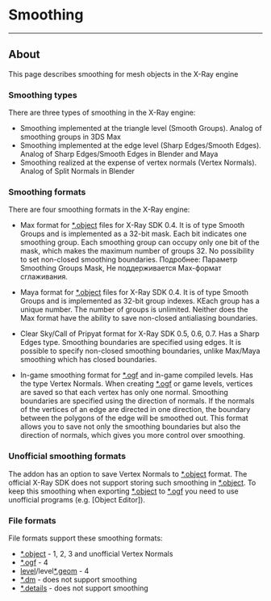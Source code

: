 # Smoothing

___

## About

This page describes smoothing for mesh objects in the X-Ray engine

### Smoothing types

There are three types of smoothing in the X-Ray engine:

- Smoothing implemented at the triangle level (Smooth Groups). Analog of smoothing groups in 3DS Max
- Smoothing implemented at the edge level (Sharp Edges/Smooth Edges). Analog of Sharp Edges/Smooth Edges in Blender and Maya
- Smoothing realized at the expense of vertex normals (Vertex Normals). Analog of Split Normals in Blender

### Smoothing formats

There are four smoothing formats in the X-Ray engine:

- Max format for [*.object](../main-folders-and-files/file-formats/models/object.md) files for X-Ray SDK 0.4. It is of type Smooth Groups and is implemented as a 32-bit mask. Each bit indicates one smoothing group. Each smoothing group can occupy only one bit of the mask, which makes the maximum number of groups 32. No possibility to set non-closed smoothing boundaries. Подробнее: Параметр Smoothing Groups Mask, Не поддерживается Max-формат сглаживания.

- Maya format for [*.object](../main-folders-and-files/file-formats/models/object.md) files for X-Ray SDK 0.4. It is of type Smooth Groups and is implemented as 32-bit group indexes. КEach group has a unique number. The number of groups is unlimited. Neither does the Max format have the ability to save non-closed antialiasing boundaries.

- Clear Sky/Call of Pripyat format for X-Ray SDK 0.5, 0.6, 0.7. Has a Sharp Edges type. Smoothing boundaries are specified using edges. It is possible to specify non-closed smoothing boundaries, unlike Max/Maya smoothing which has closed boundaries.

- In-game smoothing format for [*.ogf](../main-folders-and-files/file-formats/models/ogf.md) and in-game compiled levels. Has the type Vertex Normals. When creating [*.ogf](../main-folders-and-files/file-formats/models/ogf.md) or game levels, vertices are saved so that each vertex has only one normal. Smoothing boundaries are specified using the direction of normals. If the normals of the vertices of an edge are directed in one direction, the boundary between the polygons of the edge will be smoothed out. This format allows you to save not only the smoothing boundaries but also the direction of normals, which gives you more control over smoothing.

### Unofficial smoothing formats

The addon has an option to save Vertex Normals to [*.object](../main-folders-and-files/file-formats/models/object.md) format. The official X-Ray SDK does not support storing such smoothing in [*.object](../main-folders-and-files/file-formats/models/object.md). To keep this smoothing when exporting [*.object](../main-folders-and-files/file-formats/models/object.md) to [*.ogf](../main-folders-and-files/file-formats/models/ogf.md) you need to use unofficial programs (e.g. [Object Editor]).

### File formats

File formats support these smoothing formats:

- [*.object](../main-folders-and-files/file-formats/models/object.md) - 1, 2, 3 and unofficial Vertex Normals
- [*.ogf](../main-folders-and-files/file-formats/models/ogf.md) - 4
- [level](../main-folders-and-files/file-formats/game-levels/level.md)/level[*.geom](../main-folders-and-files/file-formats/game-levels/geom.md) - 4
- [*.dm](../main-folders-and-files/file-formats/models/dm.md) - does not support smoothing
- [*.details](../main-folders-and-files/file-formats/game-levels/details.md) - does not support smoothing
